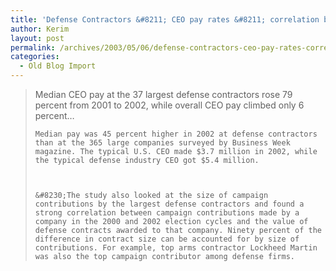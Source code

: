 ```yaml
---
title: 'Defense Contractors &#8211; CEO pay rates &#8211; correlation between giving and contracts'
author: Kerim
layout: post
permalink: /archives/2003/05/06/defense-contractors-ceo-pay-rates-correlation-between-giving-and-contracts/
categories:
  - Old Blog Import
---
```


>   Median CEO pay at the 37 largest defense contractors rose 79 percent from 2001 to 2002, while overall CEO pay climbed only 6 percent&#8230; 
>   
>   
>     Median pay was 45 percent higher in 2002 at defense contractors than at the 365 large companies surveyed by Business Week magazine. The typical U.S. CEO made $3.7 million in 2002, while the typical defense industry CEO got $5.4 million.
>   
>   
>   
>     &#8230;The study also looked at the size of campaign contributions by the largest defense contractors and found a strong correlation between campaign contributions made by a company in the 2000 and 2002 election cycles and the value of defense contracts awarded to that company. Ninety percent of the difference in contract size can be accounted for by size of contributions. For example, top arms contractor Lockheed Martin was also the top campaign contributor among defense firms.
>   


